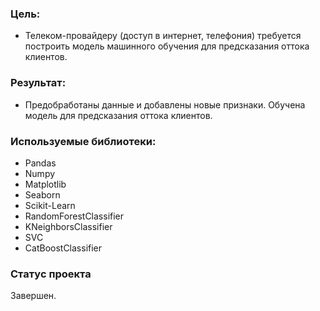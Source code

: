 ### Цель:
* Телеком-провайдеру (доступ в интернет, телефония) требуется построить модель машинного обучения для предсказания оттока клиентов.

### Результат:
* Предобработаны данные и добавлены новые признаки. Обучена модель для предсказания оттока клиентов.

### Используемые библиотеки:
* Pandas
* Numpy
* Matplotlib
* Seaborn
* Scikit-Learn
* RandomForestClassifier
* KNeighborsClassifier
* SVC
* CatBoostClassifier

### Статус проекта
Завершен.
